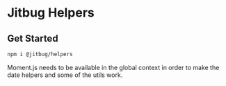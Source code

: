 # Jitbug Helpers

## Get Started

```sh
npm i @jitbug/helpers
```

Moment.js needs to be available in the global context in order to make the date helpers and some of the utils work.
